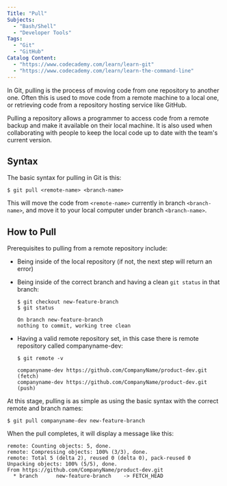```yaml
---
Title: "Pull"
Subjects:
  - "Bash/Shell"
  - "Developer Tools"
Tags: 
  - "Git"
  - "GitHub"
Catalog Content:
  - "https://www.codecademy.com/learn/learn-git"
  - "https://www.codecademy.com/learn/learn-the-command-line"
---
```


In Git, pulling is the process of moving code from one repository to another one. Often this is used to move code from a remote machine to a local one, or retrieving code from a repository hosting service like GitHub.

Pulling a repository allows a programmer to access code from a remote backup and make it available on their local machine. It is also used when collaborating with people to keep the local code up to date with the team's current version.

## Syntax

The basic syntax for pulling in Git is this:

```
$ git pull <remote-name> <branch-name>
```

This will move the code from `<remote-name>` currently in branch `<branch-name>`, and move it to your local computer under branch `<branch-name>`.

## How to Pull

Prerequisites to pulling from a remote repository include:

* Being inside of the local repository (if not, the next step will return an error)
* Being inside of the correct branch and having a clean `git status` in that branch:

    ```
    $ git checkout new-feature-branch
    $ git status

    On branch new-feature-branch
    nothing to commit, working tree clean
    ```

* Having a valid remote repository set, in this case there is remote repository called companyname-dev:

    ```
    $ git remote -v

    companyname-dev	https://github.com/CompanyName/product-dev.git (fetch)
    companyname-dev	https://github.com/CompanyName/product-dev.git (push)
    ```

At this stage, pulling is as simple as using the basic syntax with the correct remote and branch names:

```
$ git pull companyname-dev new-feature-branch
```

When the pull completes, it will display a message like this:

```
remote: Counting objects: 5, done.
remote: Compressing objects: 100% (3/3), done.
remote: Total 5 (delta 2), reused 0 (delta 0), pack-reused 0
Unpacking objects: 100% (5/5), done.
From https://github.com/CompanyName/product-dev.git
  * branch      new-feature-branch    -> FETCH_HEAD
```
